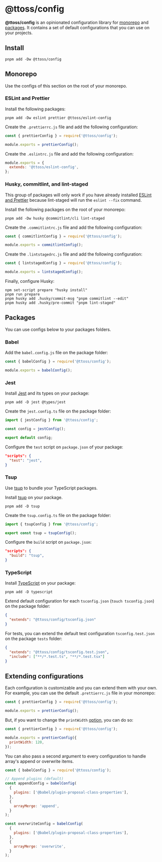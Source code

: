 # @ttoss/config

**@ttoss/config** is an opinionated configuration library for [monorepo](#monorepo) and [packages](#packages). It contains a set of default configurations that you can use on your projects.

## Install

```shell
pnpm add -Dw @ttoss/config
```

## Monorepo

Use the configs of this section on the root of your monorepo.

### ESLint and Prettier

Install the following packages:

```shell
pnpm add -Dw eslint prettier @ttoss/eslint-config

```

Create the `.prettierrc.js` file and add the following configuration:

```js title=".prettierrc.js"
const { prettierConfig } = require('@ttoss/config');

module.exports = prettierConfig();
```

Create the `.eslintrc.js` file and add the following configuration:

```js title=".eslintrc.js"
module.exports = {
  extends: '@ttoss/eslint-config',
};
```

### Husky, commitlint, and lint-staged

This group of packages will only work if you have already installed [ESLint and Prettier](#eslint-and-prettier) because lint-staged will run the `eslint --fix` command.

Install the following packages on the root of your monorepo:

```shell
pnpm add -Dw husky @commitlint/cli lint-staged
```

Create the `.commitlintrc.js` file and add the following configuration:

```js title=".commitlintrc.js"
const { commitlintConfig } = require('@ttoss/config');

module.exports = commitlintConfig();
```

Create the `.lintstagedrc.js` file and add the following configuration:

```js title=".lintstagedrc.js"
const { lintstagedConfig } = require('@ttoss/config');

module.exports = lintstagedConfig();
```

Finally, configure Husky:

```shell
npm set-script prepare "husky install"
pnpm run prepare
pnpm husky add .husky/commit-msg "pnpm commitlint --edit"
pnpm husky add .husky/pre-commit "pnpm lint-staged"
```

## Packages

You can use configs below to your packages folders.

### Babel

Add the `babel.config.js` file on the package folder:

```js title="babel.config.js"
const { babelConfig } = require('@ttoss/config');

module.exports = babelConfig();
```

### Jest

Install [Jest](https://jestjs.io/) and its types on your package:

```shell
pnpm add -D jest @types/jest
```

Create the `jest.config.ts` file on the package folder:

```ts title="jest.config.ts"
import { jestConfig } from '@ttoss/config';

const config = jestConfig();

export default config;
```

Configure the `test` script on `package.json` of your package:

```json title="package.json"
"scripts": {
  "test": "jest",
}
```

### Tsup

Use [tsup](https://tsup.egoist.sh/) to bundle your TypeScript packages.

Install [tsup](https://tsup.egoist.sh/) on your package.

```shell
pnpm add -D tsup
```

Create the `tsup.config.ts` file on the package folder:

```ts title="tsup.config.ts"
import { tsupConfig } from '@ttoss/config';

export const tsup = tsupConfig();
```

Configure the `build` script on `package.json`:

```json title="package.json"
"scripts": {
  "build": "tsup",
}
```

### TypeScript

Install [TypeScript](https://www.npmjs.com/package/typescript) on your package:

```shell
pnpm add -D typescript
```

Extend default configuration for each `tsconfig.json` (`touch tsconfig.json`) on the package folder:

```json title="tsconfig.json"
{
  "extends": "@ttoss/config/tsconfig.json"
}
```

For tests, you can extend the default test configuration `tsconfig.test.json` on the package `tests` folder:

```json title="tests/tsconfig.json"
{
  "extends": "@ttoss/config/tsconfig.test.json",
  "include": ["**/*.test.ts", "**/*.test.tsx"]
}
```

## Extending configurations

Each configuration is customizable and you can extend them with your own. For example, you can use the default `.prettierrc.js` file in your monorepo:

```js title=".prettierrc.js"
const { prettierConfig } = require('@ttoss/config');

module.exports = prettierConfig();
```

But, if you want to change the `printWidth` [option](https://prettier.io/docs/en/options.html), you can do so:

```js title=".prettierrc.js"
const { prettierConfig } = require('@ttoss/config');

module.exports = prettierConfig({
  printWidth: 120,
});
```

You can also pass a second argument to every configuration to handle array's append or overwrite items.

```js title="babel.config.js"
const { babelConfig } = require('@ttoss/config');

// Append plugins (default)
const appendConfig = babelConfig(
  {
    plugins: ['@babel/plugin-proposal-class-properties'],
  },
  {
    arrayMerge: 'append',
  }
);

const overwriteConfig = babelConfig(
  {
    plugins: ['@babel/plugin-proposal-class-properties'],
  },
  {
    arrayMerge: 'overwrite',
  }
);
```
